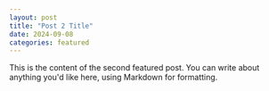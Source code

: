 ```yaml
---
layout: post
title: "Post 2 Title"
date: 2024-09-08
categories: featured
---
```


This is the content of the second featured post. You can write about anything you'd like here, using Markdown for formatting.